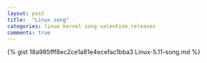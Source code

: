 ```yaml
---
layout: post
title:  "Linux song"
categories: linux kernel song valentine releases
comments: true
---
```

{% gist 18a985fff8ec2ce1a81e4ecefac1bba3 Linux-5.11-song.md %}

